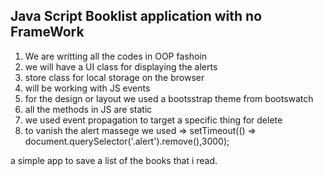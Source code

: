 ## Java Script Booklist application with no FrameWork
 1. We are writting all the codes in OOP fashoin 
 2. we will have a UI class for displaying the alerts 
 3. store class for local storage on the browser 
 4. will be working with JS events
 5. for the design or layout we used a bootsstrap theme from bootswatch
 6. all the methods in JS are static 
 7. we used event propagation to target a specific thing for delete 
 8. to vanish the alert massege we used 
 => setTimeout(() => document.querySelector('.alert').remove(),3000);
 

 a simple app to save a list of the books that i read. 